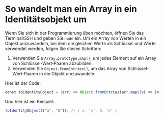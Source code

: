 # So wandelt man ein Array in ein Identitätsobjekt um

Wenn Sie sich in der Programmierung üben möchten, öffnen Sie das Terminal/SSH und geben Sie `node` ein. Um ein Array von Werten in ein Objekt umzuwandeln, bei dem die gleichen Werte als Schlüssel und Werte verwendet werden, folgen Sie diesen Schritten:

1. Verwenden Sie `Array.prototype.map()`, um jedes Element auf ein Array von Schlüssel-Wert-Paaren abzubilden.
2. Verwenden Sie `Object.fromEntries()`, um das Array von Schlüssel-Wert-Paaren in ein Objekt umzuwandeln.

Hier ist der Code:

```js
const toIdentityObject = (arr) => Object.fromEntries(arr.map((v) => [v, v]));
```

Und hier ist ein Beispiel:

```js
toIdentityObject(["a", "b"]); // { a: 'a', b: 'b' }
```
